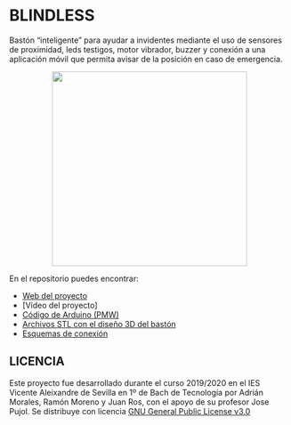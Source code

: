 # BLINDLESS
Bastón “inteligente” para ayudar a invidentes mediante el uso de sensores de proximidad, leds testigos, motor vibrador, buzzer y conexión a una aplicación móvil que permita avisar de la posición en caso de emergencia.

<div align="center"><img src="Imágenes/Ciego icono.png" width="350"></div>

En el repositorio puedes encontrar:
- [Web del proyecto](https://sites.google.com/iesvaleix.com/blindless)
- [Vídeo del proyecto]
- [Código de Arduino (PMW)](https://github.com/adrian-45x/blindless/blob/master/C%C3%B3digo%20bast%C3%B3n.ino)
- [Archivos STL con el diseño 3D del bastón](https://github.com/adrian-45x/blindless/tree/master/Dise%C3%B1os%203D%20bast%C3%B3n)
- [Esquemas de conexión](https://github.com/adrian-45x/blindless/tree/master/Esquemas%20de%20conexi%C3%B3n)

## LICENCIA
Este proyecto fue desarrollado durante el curso 2019/2020 en el IES Vicente Aleixandre de Sevilla en 1º de Bach de Tecnología por Adrián Morales, Ramón Moreno y Juan Ros, con el apoyo de su profesor Jose Pujol. Se distribuye con licencia [GNU General Public License v3.0](https://www.gnu.org/licenses/gpl-3.0.html)
